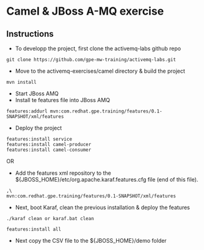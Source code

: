 # Camel & JBoss A-MQ exercise

## Instructions

- To developp the project, first clone the activemq-labs github repo

````
git clone https://github.com/gpe-mw-training/activemq-labs.git
````

- Move to the activemq-exercises/camel directory & build the project

````
mvn install
````

- Start JBoss AMQ
- Install te features file into JBoss AMQ

````
features:addurl mvn:com.redhat.gpe.training/features/0.1-SNAPSHOT/xml/features
````
- Deploy the project

````
features:install service
features:install camel-producer
features:install camel-consumer
````

OR

- Add the features xml repository to the ${JBOSS_HOME}/etc/org.apache.karaf.features.cfg file (end of this file).

````
,\
mvn:com.redhat.gpe.training/features/0.1-SNAPSHOT/xml/features
````

- Next, boot Karaf, clean the previous installation & deploy the features

````
./karaf clean or karaf.bat clean

features:install all
````

- Next copy the CSV file to the ${JBOSS_HOME}/demo folder
